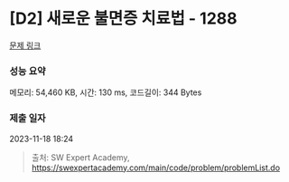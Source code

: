 # [D2] 새로운 불면증 치료법 - 1288 

[문제 링크](https://swexpertacademy.com/main/code/problem/problemDetail.do?contestProbId=AV18_yw6I9MCFAZN) 

### 성능 요약

메모리: 54,460 KB, 시간: 130 ms, 코드길이: 344 Bytes

### 제출 일자

2023-11-18 18:24



> 출처: SW Expert Academy, https://swexpertacademy.com/main/code/problem/problemList.do